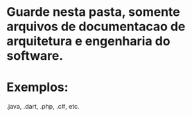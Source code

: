 # Guarde nesta pasta, somente arquivos de documentacao de arquitetura e engenharia do software.
# Exemplos:
.java, .dart, .php, .c#, etc.
